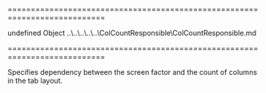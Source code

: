 ===========================================================================
<!--default-->undefined<!--/default-->
<!--type-->Object<!--/type-->
<!--inherits-->..\..\..\..\..\ColCountResponsible\ColCountResponsible.md<!--/inherits-->
===========================================================================

<!--shortDescription-->
Specifies dependency between the screen factor and the count of columns in the tab layout.
<!--/shortDescription-->

<!--fullDescription-->

<!--/fullDescription-->